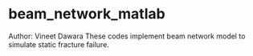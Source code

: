 # beam_network_matlab
Author: Vineet Dawara
These codes implement beam network model to simulate static fracture failure.
